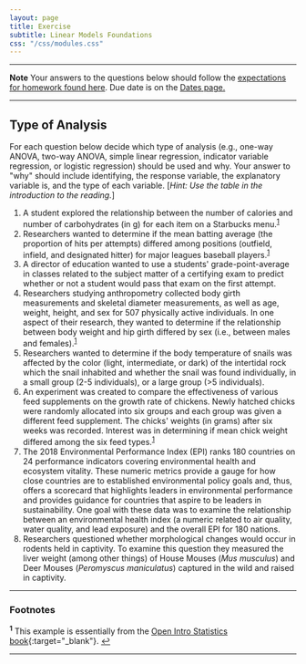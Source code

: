 ```yaml
---
layout: page
title: Exercise
subtitle: Linear Models Foundations
css: "/css/modules.css"
---
```


----

<div class="alert alert-warning">
  <strong>Note</strong> Your answers to the questions below should follow the <a href="../../resources/hwformat" target="_blank">expectations for homework found here</a>. Due date is on the <a href="../../resources/Dates-Current" target="_blank">Dates page.</a>
</div>

----

## Type of Analysis

<div class="alert alert-info">
For each question below decide which type of analysis (e.g., one-way ANOVA, two-way ANOVA, simple linear regression, indicator variable regression, or logistic regression) should be used and why. Your answer to "why" should include identifying, the response variable, the explanatory variable is, and the type of each variable. [<i>Hint: Use the table in the introduction to the reading.</i>]
</div>

1. A student explored the relationship between the number of calories and number of carbohydrates (in g) for each item on a Starbucks menu.<sup id="a1">[1](#f1)</sup>
1. Researchers wanted to determine if the mean batting average (the proportion of hits per attempts) differed among positions (outfield, infield, and designated hitter) for major leagues baseball players.<sup id="a1">[1](#f1)</sup>
1. A director of education wanted to use a students' grade-point-average in classes related to the subject matter of a certifying exam to predict whether or not a student would pass that exam on the first attempt.
1. Researchers studying anthropometry collected body girth measurements and skeletal diameter measurements, as well as age, weight, height, and sex for 507 physically active individuals. In one aspect of their research, they wanted to determine if the relationship between body weight and hip girth differed by sex (i.e., between males and females).<sup id="a1">[1](#f1)</sup>
1. Researchers wanted to determine if the body temperature of snails was affected by the color (light, intermediate, or dark) of the intertidal rock which the snail inhabited and whether the snail was found individually, in a small group (2-5 individuals), or a large group (>5 individuals).
1. An experiment was created to compare the effectiveness of various feed supplements on the growth rate of chickens. Newly hatched chicks were randomly allocated into six groups and each group was given a different feed supplement. The chicks' weights (in grams) after six weeks was recorded. Interest was in determining if mean chick weight differed among the six feed types.<sup id="a1">[1](#f1)</sup>
1. The 2018 Environmental Performance Index (EPI) ranks 180 countries on 24 performance indicators covering environmental health and ecosystem vitality. These numeric metrics provide a gauge for how close countries are to established environmental policy goals and, thus, offers a scorecard that highlights leaders in environmental performance and provides guidance for countries that aspire to be leaders in sustainability. One goal with these data was to examine the relationship between an environmental health index (a numeric related to air quality, water quality, and lead exposure) and the overall EPI for 180 nations.
1. Researchers questioned whether morphological changes would occur in rodents held in captivity. To examine this question they measured the liver weight (among other things) of House Mouses (*Mus musculus*) and Deer Mouses (*Peromyscus maniculatus*) captured in the wild and raised in captivity.

----

### Footnotes

<b id="f1"><sup>1</sup></b> This example is essentially from the [Open Intro Statistics book](http://www.openintro.org/stat/index.php){:target="_blank"}. [↩](#a1)

----
